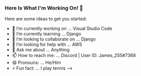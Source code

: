 ### Here Is What I'm Working On! 👋



Here are some ideas to get you started:

- 🔭 I’m currently working on ... Visual Studio Code
- 🌱 I’m currently learning ... Django
- 👯 I’m looking to collaborate on ... Django
- 🤔 I’m looking for help with ... AWS
- 💬 Ask me about ... Anything
- 📫 How to reach me: ... Discord | User ID: James_255#7368
- 😄 Pronouns: ... He/Him
- ⚡ Fun fact: ... I play tennis
-->
